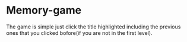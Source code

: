 # Memory-game
The game is simple just click the title highlighted including the previous ones that you clicked bofore(if you are not in the first level).
